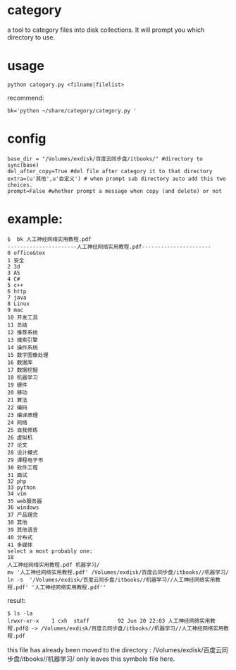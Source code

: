 # category

a tool to category files into disk collections. It will prompt you which directory to use.

# usage

    python category.py <filname|filelist>

recommend:

    bk='python ~/share/category/category.py '

# config

    base_dir = "/Volumes/exdisk/百度云同步盘/itbooks/" #directory to sync(base)
    del_after_copy=True #del file after category it to that directory
    extra=(u'其他',u'自定义') # when prompt sub directory auto add this two choices.
    prompt=False #whether prompt a message when copy (and delete) or not

# example:

    $  bk 人工神经网络实用教程.pdf
    ----------------------人工神经网络实用教程.pdf----------------------
    0 office&tex
    1 安全
    2 3d
    3 AS
    4 C#
    5 c++
    6 http
    7 java
    8 Linux
    9 mac
    10 开发工具
    11 总结
    12 推荐系统
    13 搜索引擎
    14 操作系统
    15 数字图像处理
    16 数据库
    17 数据挖掘
    18 机器学习
    19 硬件
    20 移动
    21 算法
    22 编码
    23 编译原理
    24 网络
    25 自我修炼
    26 虚拟机
    27 论文
    28 设计模式
    29 课程电子书
    30 软件工程
    31 面试
    32 php
    33 python
    34 vim
    35 web服务器
    36 windows
    37 产品理念
    38 其他
    39 其他语言
    40 分布式
    41 多媒体
    select a most probably one:
    18
    人工神经网络实用教程.pdf 机器学习/
    mv '人工神经网络实用教程.pdf' /Volumes/exdisk/百度云同步盘/itbooks//机器学习/
    ln -s  '/Volumes/exdisk/百度云同步盘/itbooks//机器学习//人工神经网络实用教程.pdf' '人工神经网络实用教程.pdf''

result:

    $ ls -la
    lrwxr-xr-x    1 cxh  staff         92 Jun 20 22:03 人工神经网络实用教程.pdf@ -> /Volumes/exdisk/百度云同步盘/itbooks//机器学习//人工神经网络实用教程.pdf

this file has already been moved to the directory : /Volumes/exdisk/百度云同步盘/itbooks//机器学习/ only leaves this symbole file here.
